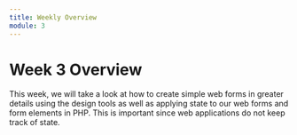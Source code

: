 ```yaml
---
title: Weekly Overview
module: 3
---
```


# Week 3 Overview <br />


This week, we will take a look at how to create simple web forms in greater details using the design tools as well as applying state to our web forms and form elements in PHP.  This is important since web applications do not keep track of state.
